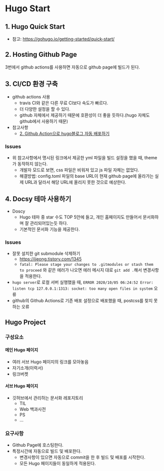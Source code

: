 # Hugo Start

## 1. Hugo Quick Start
- 참고: <https://gohugo.io/getting-started/quick-start/>

## 2. Hosting Github Page
3번에서 github actions를 사용하면 자동으로 github page에 빌드가 된다.

## 3. CI/CD 환경 구축
- github actions 사용
    - travis CI와 같은 다른 무료 CI보다 속도가 빠르다.
    - 더 다양한 설정을 할 수 있다.
    - github 자체에서 제공하기 때문에 호환성이 더 좋을 듯하다.(hugo 자체도 github에서 사용하기 때문)
- 참고사항
    - [2. Github Action으로 hugo블로그 자동 배포하기](https://velog.io/@ceres/Github-Action%EC%9C%BC%EB%A1%9C-hugo%EB%B8%94%EB%A1%9C%EA%B7%B8-%EC%9E%90%EB%8F%99-%EB%B0%B0%ED%8F%AC%ED%95%98%EA%B8%B0)

### Issues
- 위 참고사항에서 명시된 링크에서 제공한 yml 파일을 빌드 설정을 했을 때, theme가 동작하지 않는다.
    - 개발자 모드로 보면, css 파일은 비워져 있고 js 파일 자체는 없었다.
    - 해결방법: config.toml 파일의 base URL이 현재 github page에 올라가는 실제 URL과 달라서 해당 URL에 올리지 못한 것으로 예상한다.

## 4. Docsy 테마 사용하기
- Doscy
    - Hugo 테마 중 star 수도 TOP 5안에 들고, 개인 홈페이지도 만들어서 문서화하며 잘 관리되어있는듯 하다.
    - 기본적인 문서화 기능을 제공한다.
### Issues
- 잘못 설치한 git submodule 삭제하기
    - <https://jjeong.tistory.com/1345>
    - `fatal: Please stage your changes to .gitmodules or stash them to proceed` 와 같은 에러가 나오면 에러 메시지 대로 `git add .`해서 변경사항을 적용한다.
- `hugo server`로 로컬 서버 실행했을 때, `ERROR 2020/10/05 06:24:52 Error: listen tcp 127.0.0.1:1313: socket: too many open files in system` 오류
- github의 Github Actions로 기존 배포 설정으로 배포했을 때, postcss를 찾지 못하는 오류


## Hugo Project
### 구성요소
#### 메인 Hugo 페이지
- 여러 서브 Hugo 페이지의 링크를 모아놓음
- 자기소개(이력서)
- 링크버켓

#### 서브 Hugo 페이지
- 깃허브에서 관리하는 문서화 레포지토리
    - TIL
    - Web 백과사전
    - PS
    - ...

### 요구사항
- Github Page에 호스팅한다.
- 특정시간에 자동으로 빌드 및 배포한다.
    - 변경사항이 있으면 자동으로 commit을 한 후 빌드 및 배포를 시작한다.
    - 모든 Hugo 페이지들이 동일하게 적용된다.
